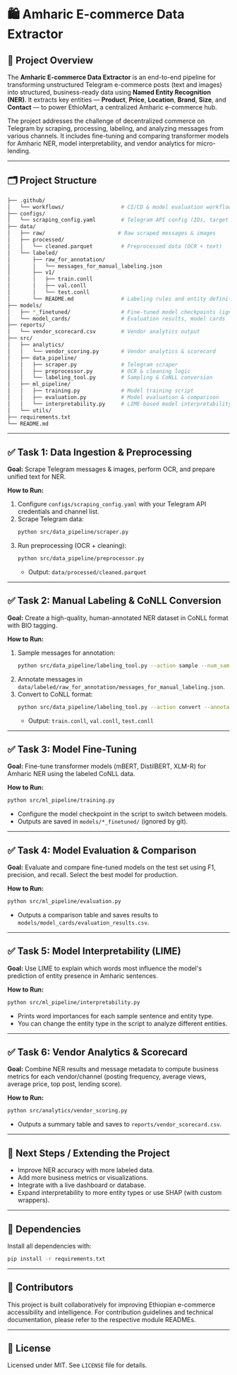 # 🛍️ Amharic E-commerce Data Extractor

## 📌 Project Overview

The **Amharic E-commerce Data Extractor** is an end-to-end pipeline for transforming unstructured Telegram e-commerce posts (text and images) into structured, business-ready data using **Named Entity Recognition (NER)**. It extracts key entities — **Product**, **Price**, **Location**, **Brand**, **Size**, and **Contact** — to power EthioMart, a centralized Amharic e-commerce hub.

The project addresses the challenge of decentralized commerce on Telegram by scraping, processing, labeling, and analyzing messages from various channels. It includes fine-tuning and comparing transformer models for Amharic NER, model interpretability, and vendor analytics for micro-lending.

---

## 🗂️ Project Structure

```bash
├── .github/
│   └── workflows/                  # CI/CD & model evaluation workflows
├── configs/
│   └── scraping_config.yaml        # Telegram API config (IDs, target channels)
├── data/
│   ├── raw/                       # Raw scraped messages & images
│   ├── processed/
│   │   └── cleaned.parquet         # Preprocessed data (OCR + text)
│   └── labeled/
│       ├── raw_for_annotation/
│       │   └── messages_for_manual_labeling.json
│       ├── v1/
│       │   ├── train.conll
│       │   ├── val.conll
│       │   └── test.conll
│       └── README.md               # Labeling rules and entity definitions
├── models/
│   ├── *_finetuned/                # Fine-tuned model checkpoints (ignored by git)
│   └── model_cards/                # Evaluation results, model cards
├── reports/
│   └── vendor_scorecard.csv        # Vendor analytics output
├── src/
│   ├── analytics/
│   │   └── vendor_scoring.py       # Vendor analytics & scorecard
│   ├── data_pipeline/
│   │   ├── scraper.py              # Telegram scraper
│   │   ├── preprocessor.py         # OCR & cleaning logic
│   │   └── labeling_tool.py        # Sampling & CoNLL conversion
│   ├── ml_pipeline/
│   │   ├── training.py             # Model training script
│   │   ├── evaluation.py           # Model evaluation & comparison
│   │   └── interpretability.py     # LIME-based model interpretability
│   └── utils/
├── requirements.txt
└── README.md
```

---

## ✅ Task 1: Data Ingestion & Preprocessing

**Goal:** Scrape Telegram messages & images, perform OCR, and prepare unified text for NER.

**How to Run:**

1. Configure `configs/scraping_config.yaml` with your Telegram API credentials and channel list.
2. Scrape Telegram data:
   ```bash
   python src/data_pipeline/scraper.py
   ```
3. Run preprocessing (OCR + cleaning):
   ```bash
   python src/data_pipeline/preprocessor.py
   ```
   - Output: `data/processed/cleaned.parquet`

---

## ✅ Task 2: Manual Labeling & CoNLL Conversion

**Goal:** Create a high-quality, human-annotated NER dataset in CoNLL format with BIO tagging.

**How to Run:**

1. Sample messages for annotation:
   ```bash
   python src/data_pipeline/labeling_tool.py --action sample --num_samples 300
   ```
2. Annotate messages in `data/labeled/raw_for_annotation/messages_for_manual_labeling.json`.
3. Convert to CoNLL format:
   ```bash
   python src/data_pipeline/labeling_tool.py --action convert --annotated_file data/labeled/raw_for_annotation/messages_for_manual_labeling.json
   ```
   - Output: `train.conll`, `val.conll`, `test.conll`

---

## ✅ Task 3: Model Fine-Tuning

**Goal:** Fine-tune transformer models (mBERT, DistilBERT, XLM-R) for Amharic NER using the labeled CoNLL data.

**How to Run:**

```bash
python src/ml_pipeline/training.py
```

- Configure the model checkpoint in the script to switch between models.
- Outputs are saved in `models/*_finetuned/` (ignored by git).

---

## ✅ Task 4: Model Evaluation & Comparison

**Goal:** Evaluate and compare fine-tuned models on the test set using F1, precision, and recall. Select the best model for production.

**How to Run:**

```bash
python src/ml_pipeline/evaluation.py
```

- Outputs a comparison table and saves results to `models/model_cards/evaluation_results.csv`.

---

## ✅ Task 5: Model Interpretability (LIME)

**Goal:** Use LIME to explain which words most influence the model's prediction of entity presence in Amharic sentences.

**How to Run:**

```bash
python src/ml_pipeline/interpretability.py
```

- Prints word importances for each sample sentence and entity type.
- You can change the entity type in the script to analyze different entities.

---

## ✅ Task 6: Vendor Analytics & Scorecard

**Goal:** Combine NER results and message metadata to compute business metrics for each vendor/channel (posting frequency, average views, average price, top post, lending score).

**How to Run:**

```bash
python src/analytics/vendor_scoring.py
```

- Outputs a summary table and saves to `reports/vendor_scorecard.csv`.

---

## 🚀 Next Steps / Extending the Project

- Improve NER accuracy with more labeled data.
- Add more business metrics or visualizations.
- Integrate with a live dashboard or database.
- Expand interpretability to more entity types or use SHAP (with custom wrappers).

---

## 🧩 Dependencies

Install all dependencies with:

```bash
pip install -r requirements.txt
```

---

## 👥 Contributors

This project is built collaboratively for improving Ethiopian e-commerce accessibility and intelligence. For contribution guidelines and technical documentation, please refer to the respective module READMEs.

---

## 📄 License

Licensed under MIT. See `LICENSE` file for details.
